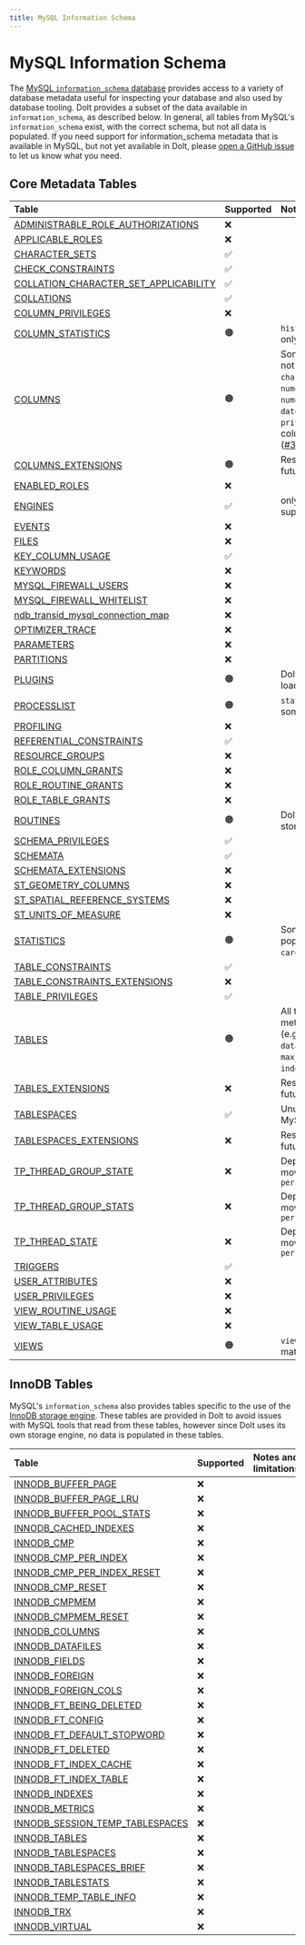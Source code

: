 ```yaml
---
title: MySQL Information Schema
---
```


# MySQL Information Schema 

The [MySQL `information_schema` database](https://dev.mysql.com/doc/refman/8.0/en/information-schema-introduction.html) provides access to a variety of database metadata useful for inspecting your database and also used by database tooling. Dolt provides a subset of the data available in `information_schema`, as described below. In general, all tables from MySQL's `information_schema` exist, with the correct schema, but not all data is populated. If you need support for information_schema metadata that is available in MySQL, but not yet available in Dolt, please [open a GitHub issue](https://github.com/dolthub/dolt/issues/new) to let us know what you need.

## Core Metadata Tables

| Table                                                                                                                                                      | Supported | Notes and limitations                                                                                                                                                                                                                 |
|:-----------------------------------------------------------------------------------------------------------------------------------------------------------|:---------|:--------------------------------------------------------------------------------------------------------------------------------------------------------------------------------------------------------------------------------------|
| [ADMINISTRABLE_ROLE_AUTHORIZATIONS](https://dev.mysql.com/doc/refman/8.0/en/information-schema-administrable-role-authorizations-table.html)               | ❌        |                                                                                                                                                                                                                                       |
| [APPLICABLE_ROLES](https://dev.mysql.com/doc/refman/8.0/en/information-schema-applicable-roles-table.html)                                                 | ❌        |                                                                                                                                                                                                                                       |
| [CHARACTER_SETS](https://dev.mysql.com/doc/refman/8.0/en/information-schema-character-sets-table.html)                                                     | ✅        |                                                                                                                                                                                                                                       |
| [CHECK_CONSTRAINTS](https://dev.mysql.com/doc/refman/8.0/en/information-schema-check-constraints-table.html)                                               | ✅        |                                                                                                                                                                                                                                       |
| [COLLATION_CHARACTER_SET_APPLICABILITY](https://dev.mysql.com/doc/refman/8.0/en/information-schema-collation-character-set-applicability-table.html)       | ✅        |                                                                                                                                                                                                                                       |
| [COLLATIONS](https://dev.mysql.com/doc/refman/8.0/en/information-schema-collations-table.html)                                                             | ✅        |                                                                                                                                                                                                                                       |
| [COLUMN_PRIVILEGES](https://dev.mysql.com/doc/refman/8.0/en/information-schema-column-privileges-table.html)                                               | ❌        |                                                                                                                                                                                                                                       |
| [COLUMN_STATISTICS](https://dev.mysql.com/doc/refman/8.0/en/information-schema-column-statistics-table.html)                                               | 🟠️        | `histogram` column shows only `buckets` key values.                                                                                                                                                                                   |
| [COLUMNS](https://dev.mysql.com/doc/refman/8.0/en/information-schema-columns-table.html)                                                                   | 🟠️      | Some column metadata not populated (e.g. `character_maximum_length`, `numeric_precision`, `numeric_scale`, `datetime_precision`, `privileges`). View columns are not included ([#3168](https://github.com/dolthub/dolt/issues/3168)). |
| [COLUMNS_EXTENSIONS](https://dev.mysql.com/doc/refman/8.0/en/information-schema-columns-extensions-table.html)                                             | 🟠       | Reserved in MySQL for future use                                                                                                                                                                                                      |
| [ENABLED_ROLES](https://dev.mysql.com/doc/refman/8.0/en/information-schema-enabled-roles-table.html)                                                       | ❌        |                                                                                                                                                                                                                                       |
| [ENGINES](https://dev.mysql.com/doc/refman/8.0/en/information-schema-engines-table.html)                                                                   | ✅        | only the `InnoDB` engine is supported.                                                                                                                                                                                                |
| [EVENTS](https://dev.mysql.com/doc/refman/8.0/en/information-schema-events-table.html)                                                                     | ❌        |                                                                                                                                                                                                                                       |
| [FILES](https://dev.mysql.com/doc/refman/8.0/en/information-schema-files-table.html)                                                                       | ❌        |                                                                                                                                                                                                                                       |
| [KEY_COLUMN_USAGE](https://dev.mysql.com/doc/refman/8.0/en/information-schema-key-column-usage-table.html)                                                 | ✅        |                                                                                                                                                                                                                                       |
| [KEYWORDS](https://dev.mysql.com/doc/refman/8.0/en/information-schema-keywords-table.html)                                                                 | ❌        |                                                                                                                                                                                                                                       |
| [MYSQL_FIREWALL_USERS](https://dev.mysql.com/doc/refman/8.0/en/information-schema-mysql-firewall-users-table.html)                                         | ❌        |                                                                                                                                                                                                                                       |
| [MYSQL_FIREWALL_WHITELIST](https://dev.mysql.com/doc/refman/8.0/en/information-schema-mysql-firewall-whitelist-table.html)                                 | ❌        |                                                                                                                                                                                                                                       |
| [ndb_transid_mysql_connection_map](https://dev.mysql.com/doc/refman/8.0/en/information-schema-ndb-transid-mysql-connection-map-table.html)                 | ❌        |                                                                                                                                                                                                                                       |
| [OPTIMIZER_TRACE](https://dev.mysql.com/doc/refman/8.0/en/information-schema-optimizer-trace-table.html)                                                   | ❌        |                                                                                                                                                                                                                                       |
| [PARAMETERS](https://dev.mysql.com/doc/refman/8.0/en/information-schema-parameters-table.html)                                                             | ❌        |                                                                                                                                                                                                                                       |
| [PARTITIONS](https://dev.mysql.com/doc/refman/8.0/en/information-schema-partitions-table.html)                                                             | ❌        |                                                                                                                                                                                                                                       |
| [PLUGINS](https://dev.mysql.com/doc/refman/8.0/en/information-schema-plugins-table.html)                                                                   | 🟠️      | Dolt does not support loading plugins                                                                                                                                                                                                 |
| [PROCESSLIST](https://dev.mysql.com/doc/refman/8.0/en/information-schema-processlist-table.html)                                                           | 🟠️        | `status` column missing some cases.                                                                                                                                                                                                   |
| [PROFILING](https://dev.mysql.com/doc/refman/8.0/en/information-schema-profiling-table.html)                                                               | ❌        |                                                                                                                                                                                                                                       |
| [REFERENTIAL_CONSTRAINTS](https://dev.mysql.com/doc/refman/8.0/en/information-schema-referential-constraints-table.html)                                   | ✅        |                                                                                                                                                                                                                                       |
| [RESOURCE_GROUPS](https://dev.mysql.com/doc/refman/8.0/en/information-schema-resource-groups-table.html)                                                   | ❌        |                                                                                                                                                                                                                                       |
| [ROLE_COLUMN_GRANTS](https://dev.mysql.com/doc/refman/8.0/en/information-schema-role-column-grants-table.html)                                             | ❌        |                                                                                                                                                                                                                                       |
| [ROLE_ROUTINE_GRANTS](https://dev.mysql.com/doc/refman/8.0/en/information-schema-role-routine-grants-table.html)                                           | ❌        |                                                                                                                                                                                                                                       |
| [ROLE_TABLE_GRANTS](https://dev.mysql.com/doc/refman/8.0/en/information-schema-role-table-grants-table.html)                                               | ❌        |                                                                                                                                                                                                                                       |
| [ROUTINES](https://dev.mysql.com/doc/refman/8.0/en/information-schema-routines-table.html)                                                                 | 🟠️      | Dolt does not support stored functions yet.                                                                                                                                                                                           |
| [SCHEMA_PRIVILEGES](https://dev.mysql.com/doc/refman/8.0/en/information-schema-schema-privileges-table.html)                                               | ✅        |                                                                                                                                                                                                                                       |
| [SCHEMATA](https://dev.mysql.com/doc/refman/8.0/en/information-schema-schemata-table.html)                                                                 | ✅        |                                                                                                                                                                                                                                       |
| [SCHEMATA_EXTENSIONS](https://dev.mysql.com/doc/refman/8.0/en/information-schema-schemata-extensions-table.html)                                           | ❌        |                                                                                                                                                                                                                                       |
| [ST_GEOMETRY_COLUMNS](https://dev.mysql.com/doc/refman/8.0/en/information-schema-st-geometry-columns-table.html)                                           | ❌        |                                                                                                                                                                                                                                       |
| [ST_SPATIAL_REFERENCE_SYSTEMS](https://dev.mysql.com/doc/refman/8.0/en/information-schema-st-spatial-reference-systems-table.html)                         | ❌        |                                                                                                                                                                                                                                       |
| [ST_UNITS_OF_MEASURE](https://dev.mysql.com/doc/refman/8.0/en/information-schema-st-units-of-measure-table.html)                                           | ❌        |                                                                                                                                                                                                                                       |
| [STATISTICS](https://dev.mysql.com/doc/refman/8.0/en/information-schema-statistics-table.html)                                                             | 🟠       | Some metadata is not populated (e.g. `cardinality`)                                                                                                                                                                                   |
| [TABLE_CONSTRAINTS](https://dev.mysql.com/doc/refman/8.0/en/information-schema-table-constraints-table.html)                                               | ✅        |                                                                                                                                                                                                                                       |
| [TABLE_CONSTRAINTS_EXTENSIONS](https://dev.mysql.com/doc/refman/8.0/en/information-schema-table-constraints-extensions-table.html)                         | ❌        |                                                                                                                                                                                                                                       |
| [TABLE_PRIVILEGES](https://dev.mysql.com/doc/refman/8.0/en/information-schema-table-privileges-table.html)                                                 | ✅        |                                                                                                                                                                                                                                       |
| [TABLES](https://dev.mysql.com/doc/refman/8.0/en/information-schema-tables-table.html)                                                                     | 🟠️      | All tables are listed; some metadata is not populated (e.g. `avg_row_length`, `data_length`, `max_data_length`, `index_length`, `data_free`)                                                                                          |                                                                                                                                                                                                                                      |
| [TABLES_EXTENSIONS](https://dev.mysql.com/doc/refman/8.0/en/information-schema-tables-extensions-table.html)                                               | ❌        | Reserved in MySQL for future use                                                                                                                                                                                                      |
| [TABLESPACES](https://dev.mysql.com/doc/refman/8.0/en/information-schema-tablespaces-table.html)                                                           | ✅        | Unused and deprecated in MySQL                                                                                                                                                                                                        |
| [TABLESPACES_EXTENSIONS](https://dev.mysql.com/doc/refman/8.0/en/information-schema-tablespaces-extensions-table.html)                                     | ❌        | Reserved in MySQL for future use                                                                                                                                                                                                      |
| [TP_THREAD_GROUP_STATE](https://dev.mysql.com/doc/refman/8.0/en/information-schema-tp-thread-group-state-table.html)                                       | ❌        | Deprecated in MySQL; moved to `performance_schema`                                                                                                                                                                                    |
| [TP_THREAD_GROUP_STATS](https://dev.mysql.com/doc/refman/8.0/en/information-schema-tp-thread-group-stats-table.html)                                       | ❌        | Deprecated in MySQL; moved to `performance_schema`                                                                                                                                                                                    |
| [TP_THREAD_STATE](https://dev.mysql.com/doc/refman/8.0/en/information-schema-tp-thread-state-table.html)                                                   | ❌        | Deprecated in MySQL; moved to `performance_schema`                                                                                                                                                                                    |
| [TRIGGERS](https://dev.mysql.com/doc/refman/8.0/en/information-schema-triggers-table.html)                                                                 | ✅       |                                                                                                                                                                                                                                       |
| [USER_ATTRIBUTES](https://dev.mysql.com/doc/refman/8.0/en/information-schema-user-attributes-table.html)                                                   | ❌        |                                                                                                                                                                                                                                       |
| [USER_PRIVILEGES](https://dev.mysql.com/doc/refman/8.0/en/information-schema-user-privileges-table.html)                                                   | ❌        |                                                                                                                                                                                                                                       |
| [VIEW_ROUTINE_USAGE](https://dev.mysql.com/doc/refman/8.0/en/information-schema-view-routine-usage-table.html)                                             | ❌        |                                                                                                                                                                                                                                       |
| [VIEW_TABLE_USAGE](https://dev.mysql.com/doc/refman/8.0/en/information-schema-view-table-usage-table.html)                                                 | ❌        |                                                                                                                                                                                                                                       |
| [VIEWS](https://dev.mysql.com/doc/refman/8.0/en/information-schema-views-table.html)                                                                       | 🟠        | `view_definition` does not match MySQL.                                                                                                                                                                                               |


## InnoDB Tables

MySQL's `information_schema` also provides tables specific to the use of the [InnoDB storage engine](https://dev.mysql.com/doc/refman/5.6/en/innodb-introduction.html). These 
tables are provided in Dolt to avoid issues with MySQL tools that read from these tables, however since Dolt uses its own storage engine, no data is
populated in these tables. 

| Table                                                                                                                                                      | Supported | Notes and limitations                              |
|:-----------------------------------------------------------------------------------------------------------------------------------------------------------|:----------|:---------------------------------------------------|
| [INNODB_BUFFER_PAGE](https://dev.mysql.com/doc/refman/8.0/en/information-schema-innodb-buffer-page-table.html)                                             | ❌         |                                                    |
| [INNODB_BUFFER_PAGE_LRU](https://dev.mysql.com/doc/refman/8.0/en/information-schema-innodb-buffer-page-lru-table.html)                                     | ❌         |                                                    |
| [INNODB_BUFFER_POOL_STATS](https://dev.mysql.com/doc/refman/8.0/en/information-schema-innodb-buffer-pool-stats-table.html)                                 | ❌         |                                                    |
| [INNODB_CACHED_INDEXES](https://dev.mysql.com/doc/refman/8.0/en/information-schema-innodb-cached-indexes-table.html)                                       | ❌         |                                                    |
| [INNODB_CMP](https://dev.mysql.com/doc/refman/8.0/en/information-schema-innodb-cmp-table.html)                                                             | ❌         |                                                    |
| [INNODB_CMP_PER_INDEX](https://dev.mysql.com/doc/refman/8.0/en/information-schema-innodb-cmp-per-index-table.html)                                         | ❌         |                                                    |
| [INNODB_CMP_PER_INDEX_RESET](https://dev.mysql.com/doc/refman/8.0/en/information-schema-innodb-cmp-per-index-table.html)                                   | ❌         |                                                    |
| [INNODB_CMP_RESET](https://dev.mysql.com/doc/refman/8.0/en/information-schema-innodb-cmp-table.html)                                                       | ❌         |                                                    |
| [INNODB_CMPMEM](https://dev.mysql.com/doc/refman/8.0/en/information-schema-innodb-cmpmem-table.html)                                                       | ❌         |                                                    |
| [INNODB_CMPMEM_RESET](https://dev.mysql.com/doc/refman/8.0/en/information-schema-innodb-cmpmem-table.html)                                                 | ❌         |                                                    |
| [INNODB_COLUMNS](https://dev.mysql.com/doc/refman/8.0/en/information-schema-innodb-columns-table.html)                                                     | ❌         |                                                    |
| [INNODB_DATAFILES](https://dev.mysql.com/doc/refman/8.0/en/information-schema-innodb-datafiles-table.html)                                                 | ❌         |                                                    |
| [INNODB_FIELDS](https://dev.mysql.com/doc/refman/8.0/en/information-schema-innodb-fields-table.html)                                                       | ❌         |                                                    |
| [INNODB_FOREIGN](https://dev.mysql.com/doc/refman/8.0/en/information-schema-innodb-foreign-table.html)                                                     | ❌         |                                                    |
| [INNODB_FOREIGN_COLS](https://dev.mysql.com/doc/refman/8.0/en/information-schema-innodb-foreign-cols-table.html)                                           | ❌         |                                                    |
| [INNODB_FT_BEING_DELETED](https://dev.mysql.com/doc/refman/8.0/en/information-schema-innodb-ft-being-deleted-table.html)                                   | ❌         |                                                    |
| [INNODB_FT_CONFIG](https://dev.mysql.com/doc/refman/8.0/en/information-schema-innodb-ft-config-table.html)                                                 | ❌         |                                                    |
| [INNODB_FT_DEFAULT_STOPWORD](https://dev.mysql.com/doc/refman/8.0/en/information-schema-innodb-ft-default-stopword-table.html)                             | ❌         |                                                    |
| [INNODB_FT_DELETED](https://dev.mysql.com/doc/refman/8.0/en/information-schema-innodb-ft-deleted-table.html)                                               | ❌         |                                                    |
| [INNODB_FT_INDEX_CACHE](https://dev.mysql.com/doc/refman/8.0/en/information-schema-innodb-ft-index-cache-table.html)                                       | ❌         |                                                    |
| [INNODB_FT_INDEX_TABLE](https://dev.mysql.com/doc/refman/8.0/en/information-schema-innodb-ft-index-table-table.html)                                       | ❌         |                                                    |
| [INNODB_INDEXES](https://dev.mysql.com/doc/refman/8.0/en/information-schema-innodb-indexes-table.html)                                                     | ❌         |                                                    |
| [INNODB_METRICS](https://dev.mysql.com/doc/refman/8.0/en/information-schema-innodb-metrics-table.html)                                                     | ❌         |                                                    |
| [INNODB_SESSION_TEMP_TABLESPACES](https://dev.mysql.com/doc/refman/8.0/en/information-schema-innodb-session-temp-tablespaces-table.html)                   | ❌         |                                                    |
| [INNODB_TABLES](https://dev.mysql.com/doc/refman/8.0/en/information-schema-innodb-tables-table.html)                                                       | ❌         |                                                    |
| [INNODB_TABLESPACES](https://dev.mysql.com/doc/refman/8.0/en/information-schema-innodb-tablespaces-table.html)                                             | ❌         |                                                    |
| [INNODB_TABLESPACES_BRIEF](https://dev.mysql.com/doc/refman/8.0/en/information-schema-innodb-tablespaces-brief-table.html)                                 | ❌         |                                                    |
| [INNODB_TABLESTATS](https://dev.mysql.com/doc/refman/8.0/en/information-schema-innodb-tablestats-table.html)                                               | ❌         |                                                    |
| [INNODB_TEMP_TABLE_INFO](https://dev.mysql.com/doc/refman/8.0/en/information-schema-innodb-temp-table-info-table.html)                                     | ❌         |                                                    |
| [INNODB_TRX](https://dev.mysql.com/doc/refman/8.0/en/information-schema-innodb-trx-table.html)                                                             | ❌         |                                                    |
| [INNODB_VIRTUAL](https://dev.mysql.com/doc/refman/8.0/en/information-schema-innodb-virtual-table.html)                                                     | ❌         |                                                    |

